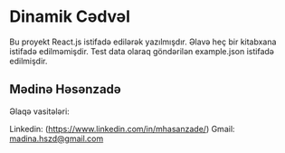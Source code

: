 # Dinamik Cədvəl

Bu proyekt React.js istifadə edilərək yazılmışdır. 
Əlavə heç bir kitabxana istifadə edilməmişdir. 
Test data olaraq göndərilən example.json istifadə edilmişdir.

## Mədinə Həsənzadə

Əlaqə vasitələri:

Linkedin: (https://www.linkedin.com/in/mhasanzade/)
Gmail: madina.hszd@gmail.com
